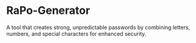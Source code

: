 # RaPo-Generator
A tool that creates strong, unpredictable passwords by combining letters, numbers, and special characters for enhanced security.
